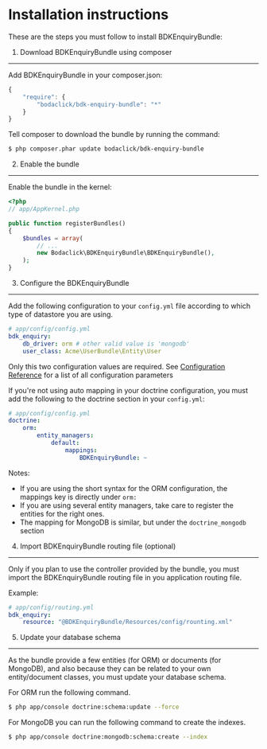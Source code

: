 Installation instructions
=========================

These are the steps you must follow to install BDKEnquiryBundle:

1. Download BDKEnquiryBundle using composer
-------------------------------------------

Add BDKEnquiryBundle in your composer.json:

```js
{
    "require": {
        "bodaclick/bdk-enquiry-bundle": "*"
    }
}
```

Tell composer to download the bundle by running the command:

``` bash
$ php composer.phar update bodaclick/bdk-enquiry-bundle
```

2. Enable the bundle
--------------------

Enable the bundle in the kernel:

``` php
<?php
// app/AppKernel.php

public function registerBundles()
{
    $bundles = array(
        // ...
        new Bodaclick\BDKEnquiryBundle\BDKEnquiryBundle(),
    );
}
```

3. Configure the BDKEnquiryBundle
---------------------------------

Add the following configuration to your `config.yml` file according to which type of datastore you are using.

``` yaml
# app/config/config.yml
bdk_enquiry:
    db_driver: orm # other valid value is 'mongodb'
    user_class: Acme\UserBundle\Entity\User
```

Only this two configuration values are required.
See [Configuration Reference](https://github.com/Bodaclick/BDKEnquiryBundle/blob/dev/Resources/doc/configuration.md)
for a list of all configuration parameters

If you're not using auto mapping in your doctrine configuration, you must add the following to the doctrine section in
your  `config.yml`:

``` yaml
# app/config/config.yml
doctrine:
    orm:
        entity_managers:
            default:
                mappings:
                    BDKEnquiryBundle: ~
```

Notes:
- If you are using the short syntax for the ORM configuration, the mappings key is directly under `orm:`
- If you are using several entity managers, take care to register the entities for the right ones.
- The mapping for MongoDB is similar, but under the `doctrine_mongodb` section


4. Import BDKEnquiryBundle routing file (optional)
---------------------------------------------------

Only if you plan to use the controller provided by the bundle, you must import the BDKEnquiryBundle routing file
in you application routing file.

Example:

``` yaml
# app/config/routing.yml
bdk_enquiry:
    resource: "@BDKEnquiryBundle/Resources/config/rounting.xml"
```

5. Update your database schema
------------------------------

As the bundle provide a few entities (for ORM) or documents (for MongoDB), and also because they can be related to your
own entity/document classes, you must update your database schema.

For ORM run the following command.

``` bash
$ php app/console doctrine:schema:update --force
```

For MongoDB you can run the following command to create the indexes.

``` bash
$ php app/console doctrine:mongodb:schema:create --index
```


